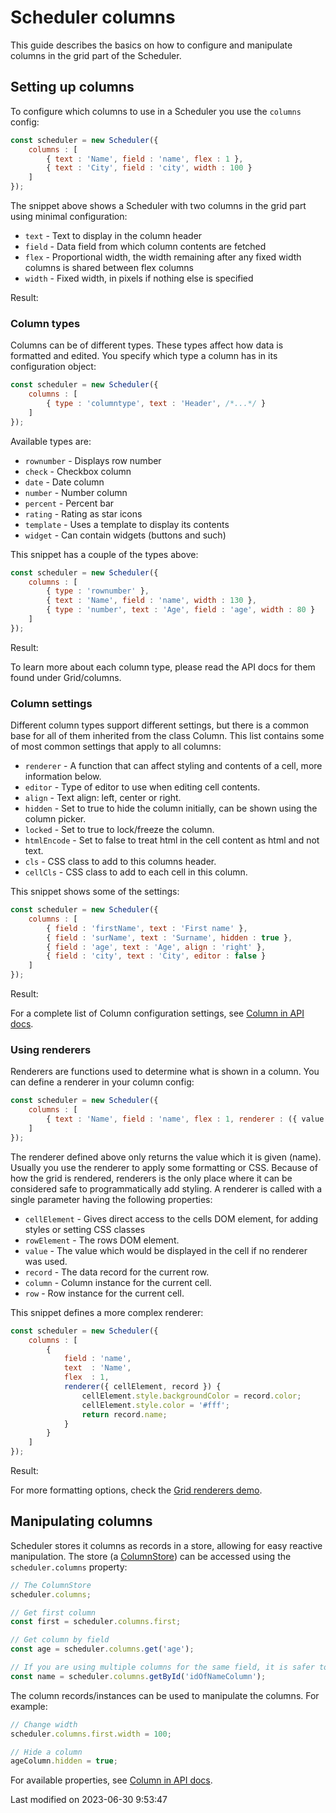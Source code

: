 # Scheduler columns

This guide describes the basics on how to configure and manipulate columns in the grid part of the Scheduler.

## Setting up columns

To configure which columns to use in a Scheduler you use the `columns` config:

```javascript
const scheduler = new Scheduler({
    columns : [
        { text : 'Name', field : 'name', flex : 1 },
        { text : 'City', field : 'city', width : 100 }
    ]
});
```

The snippet above shows a Scheduler with two columns in the grid part using minimal configuration:

* `text`  - Text to display in the column header
* `field` - Data field from which column contents are fetched
* `flex`  - Proportional width, the width remaining after any fixed width columns is shared between flex columns
* `width` - Fixed width, in pixels if nothing else is specified

Result:

<div class="external-example" data-file="Scheduler/guides/columns/SettingUp1.js"></div>

### Column types

Columns can be of different types. These types affect how data is formatted and edited. You specify which type a column
has in its configuration object:

```javascript
const scheduler = new Scheduler({
    columns : [
        { type : 'columntype', text : 'Header', /*...*/ }
    ]
});
```

Available types are:

* `rownumber` - Displays row number
* `check` - Checkbox column
* `date` - Date column
* `number` - Number column
* `percent` - Percent bar
* `rating` - Rating as star icons
* `template` - Uses a template to display its contents
* `widget` - Can contain widgets (buttons and such)

This snippet has a couple of the types above:

```javascript
const scheduler = new Scheduler({
    columns : [
        { type : 'rownumber' },
        { text : 'Name', field : 'name', width : 130 },
        { type : 'number', text : 'Age', field : 'age', width : 80 }
    ]
});
```

Result:

<div class="external-example" data-file="Scheduler/guides/columns/SettingUp2.js"></div>

To learn more about each column type, please read the API docs for them found under Grid/columns.

### Column settings

Different column types support different settings, but there is a common base for all of them inherited from the class
Column. This list contains some of most common settings that apply to all columns:

* `renderer` - A function that can affect styling and contents of a cell, more information below.
* `editor` - Type of editor to use when editing cell contents.
* `align` - Text align: left, center or right.
* `hidden` - Set to true to hide the column initially, can be shown using the column picker.
* `locked` - Set to true to lock/freeze the column.
* `htmlEncode` - Set to false to treat html in the cell content as html and not text.
* `cls` - CSS class to add to this columns header.
* `cellCls` - CSS class to add to each cell in this column.

This snippet shows some of the settings:

```javascript
const scheduler = new Scheduler({
    columns : [
        { field : 'firstName', text : 'First name' },
        { field : 'surName', text : 'Surname', hidden : true },
        { field : 'age', text : 'Age', align : 'right' },
        { field : 'city', text : 'City', editor : false }
    ]
});
```

Result:

<div class="external-example" data-file="Scheduler/guides/columns/Config.js"></div>

For a complete list of Column configuration settings, see [Column in API docs](#Grid/column/Column).

### Using renderers

Renderers are functions used to determine what is shown in a column. You can define a renderer in your column config:

```javascript
const scheduler = new Scheduler({
    columns : [
        { text : 'Name', field : 'name', flex : 1, renderer : ({ value }) => value }
    ]
});
```

The renderer defined above only returns the value which it is given (name). Usually you use the renderer to apply some
formatting or CSS. Because of how the grid is rendered, renderers is the only place where it can be considered safe to
programmatically add styling. A renderer is called with a single parameter having the following properties:

* `cellElement` - Gives direct access to the cells DOM element, for adding styles or setting CSS classes
* `rowElement` - The rows DOM element.
* `value` - The value which would be displayed in the cell if no renderer was used.
* `record` - The data record for the current row.
* `column` - Column instance for the current cell.
* `row` - Row instance for the current cell.

This snippet defines a more complex renderer:

```javascript
const scheduler = new Scheduler({
    columns : [
        {
            field : 'name',
            text  : 'Name',
            flex  : 1,
            renderer({ cellElement, record }) {
                cellElement.style.backgroundColor = record.color;
                cellElement.style.color = '#fff';
                return record.name;
            }
        }
    ]
});
```

Result:

<div class="external-example" data-file="Scheduler/guides/columns/Renderer.js"></div>

For more formatting options, check the [Grid renderers demo](https://bryntum.com/products/grid/examples/renderers/).

## Manipulating columns

Scheduler stores it columns as records in a store, allowing for easy reactive manipulation. The store
(a [ColumnStore](#Grid/data/ColumnStore)) can be accessed using the `scheduler.columns` property:

```javascript
// The ColumnStore
scheduler.columns;

// Get first column
const first = scheduler.columns.first;

// Get column by field
const age = scheduler.columns.get('age');

// If you are using multiple columns for the same field, it is safer to access them using id
const name = scheduler.columns.getById('idOfNameColumn');
```

The column records/instances can be used to manipulate the columns. For example:

```javascript
// Change width
scheduler.columns.first.width = 100;

// Hide a column
ageColumn.hidden = true;
```

For available properties, see [Column in API docs](#Grid/column/Column#properties).


<p class="last-modified">Last modified on 2023-06-30 9:53:47</p>